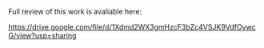 Full review of this work is avaliable here:

https://drive.google.com/file/d/1Xdmd2WX3gmHzcF3bZc4VSJK9VdfOvwcG/view?usp=sharing
